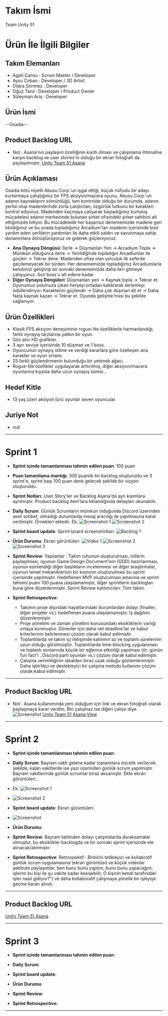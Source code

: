 # **Takım İsmi**

Team Unity 51

# Ürün İle İlgili Bilgiler

## Takım Elemanları
- Agah Cansu : Scrum Master / Developer
- Aysu Çoban : Developer / 3D Artist
- Dilara Sönmez : Developer
- Oğuz Tanıl : Developer / Product Owner
- Süleyman Ariş : Developer

## Ürün İsmi

--Osadia--

## Product Backlog URL

- Not : Asana'nın paylaşım özelliğinin kısıtlı olması ve çalışmama ihtimaline karşın backlog ve user stories'in olduğu bir ekran fotoğrafı da paylaşılmıştır. 
[Unity Team 51 Asana](https://app.asana.com/0/1204793570183217/board)

## Ürün Açıklaması

Osadia kötü niyetli Abusu Corp.'un işgal ettiği, küçük nüfuslu bir adayı kurtarmaya çalıştığımız bir FPS aksiyon/macera oyunu. Abusu Corp.'un adanın kaynaklarını sömürdüğü, tam kontrolde olduğu bir durumda, adanın yerlisi olup madenlerinde zorla çalıştırılan, özgürlük tutkunu bir karakteri kontrol ediyoruz. Madenden kaçmaya çalışarak başladığımız kurtuluş mücadelesi adanın merkezinde bulunan şirket ofisindeki şirket sahibini alt ettiğimizde bitiyor. Bu mücadelede her başarısız denememizde madene geri tıkıldığımız ve bu sırada topladığımız Arcadium'ları madenin içerisinde bize yardım eden yerlilerin yardımları ile daha etkili saldırı ve savunmaya sahip donanımlara dönüştürüyoruz ve giderek güçleniyoruz. 


- **Ana Oynayış Döngüsü**: İlerle -> Düşmanları Yen -> Arcadium Topla -> Mümkün olduğunca ilerle -> Yenildiğinde topladığın Arcadiumlar ile güçlen -> Tekrar dene. Madenden ofise olan yolculuk ilk seferde geçilemeyecek bir türden. Her denememizde topladığımız Arcadiumlarla kendimizi geliştirip bir sonraki denememizde daha ileri gitmeye çalışıyoruz. Son boss'u alt edene kadar. 
- **Diğer Oynayış Döngüleri**: Düşmanları yen -> Kaynak topla -> Tekrar et. Oyunumuz yolumuza çıkan herşeyi ortadan kaldırarak ilerlemeyi ödüllendiriyor. Karakterini güçlendir -> Daha çok düşman alt et -> Daha fazla kaynak kazan -> Tekrar et. Oyunda gelişme hissi bu şekilde sağlanıyor.

## Ürün Özellikleri
- Klasik FPS aksiyon deneyiminin rogue-lite özelliklerle harmanlandığı, farklı oynayış tarzlarına yatkın bir oyun.
- Göz alıcı HD grafikler.
- 3 ayrı seviye içerisinde 10 düşman ve 1 boss.
- Oyuncunun oynayış stiline ve verdiği kararlara göre özelleşen ana karakter ve oyun ortamı.
- 25 farklı güçlendirmenin bulunduğu bir yetenek ağacı.
- Rogue-lite özellikler uygulayarak arttırılmış, diğer aksiyon/macera oyunlarına kıyasla daha uzun oynayış süresi...
## Hedef Kitle

- 13 yaş üzeri aksiyon türü oyunlar seven oyuncular.

## Juriye Not

- null


---

# Sprint 1

- **Sprint içinde tamamlanması tahmin edilen puan**: 100 puan


- **Puan tamamlama mantığı**: 300 puanlık bir backlog oluşturuldu ve 3 sprint'e, sprint başı 100 puan denk gelecek şekilde bir vizyon oluşturuldu.

- **Sprint Notları:** User Story'ler ve Backlog Asana'da ayrı kısımlara ayrılmıştır. Product backlog item'lara tıklandığında detayları okunabilir. 


- **Daily Scrum**: Günlük Scrumların mümkün olduğunda Discord üzerinden sesli sohbet, olmadığı durumlarda mesaj aracılığı ile yapılmasına karar verilmiştir. Örnekleri ektedir.
Ek: ![Screenshot 1](https://github.com/oua-takim-u51/Osadia/blob/main/ProjectManagement/Sprint1Documents/discordScrum1.png)
    ![Screenshot 2](https://github.com/oua-takim-u51/Osadia/blob/main/ProjectManagement/Sprint1Documents/discordScrum2.png)

- **Sprint board update**: Sprint board screenshotları: 
![Backlog 1](https://github.com/oua-takim-u51/Osadia/blob/main/ProjectManagement/Sprint1Documents/SprintBoard1.png) 


- **Ürün Durumu**: Ekran görüntüleri:
  ![Video 1](https://github.com/oua-takim-u51/Osadia/blob/main/ProjectManagement/Sprint1Documents/ürün1.gif)
  ![Screenshot 2](https://github.com/oua-takim-u51/Osadia/blob/main/ProjectManagement/Sprint1Documents/ürün2.png)
  ![Screenshot 3](https://github.com/oua-takim-u51/Osadia/blob/main/ProjectManagement/Sprint1Documents/ürün3.png)
- **Sprint Review**: 
Yapılanlar : Takım ruhunun oluşturulması, rollerin paylaşılması, oyunun Game Design Document'inin (GDD) hazırlanması, oyunun esinlendiği diğer başlıkların incelenmesi ve diğer araştırmalar, oyunun temel mekaniklerinin bir kısmının oluşturulması bu sprint içerisinde yapılmıştır. Hedeflenen MVP oluşturulması amacına ve sprint tahmini puanı 100 puana ulaşılamamıştır, diğer sprintlerin backlogları buna göre düzenlenmiştir.
Sprint Review katılımcıları: Tüm takım.

- **Sprint Retrospective:**
  - Takımın proje dışındaki hayatlarındaki durumlardan dolayı (finaller, diğer projeler vs.) hedeflenen puana ulaşılamamıştır. İş dağılımı düzenlenmiştir.
  - Proje yönetimi ve zaman yönetimi konusundaki eksikliklerin varlığı ortaya konmuştur. Görevler için daha net deadline'lar ve kabul kriterlerinin belirlenmesi çözüm olarak kabul edilmiştir.
  - Toplantılarda ve takım içi iletişimde katılımın az ve toplantı sürelerinin uzun olduğu görülmüştür. Toplantılarda time-blocking uygulanması ve toplantı sonlarında küçük bir eğlence etkinliği yapılması (ör: günün fun fact'i , Discord parti oyunları vs.) çözüm olarak kabul edilmiştir.
  - Çalışma verimliliğinin idealden biraz uzak olduğu gözlemlenmiştir. Daha işbirlikçi ve destekleyici bir çalışma metodu kullanımı çözüm olarak kabul edilmiştir.
 
---

## Product Backlog URL

- Not : Asana kullanımında yeni olduğum için link ve ekran fotoğrafı olarak paylaşmaya karar verdim. Biri çalışmaz ise diğeri çalışır diye.
![Screenshot](https://github.com/oua-takim-u51/Osadia/blob/main/ProjectManagement/Sprint1Documents/backlogUserStories.png)
[Unity Team 51 Asana View](https://app.asana.com/0/1204793570183217/board)

---

# Sprint 2

- **Sprint içinde tamamlanması tahmin edilen puan**: 

- **Daily Scrum**: Bayram vakti gelene kadar toplantılara öncelik verilecek şekilde, kalan vakitlerde ise yazı üzerinden günlük scrum yapılmıştır. Bayram vakitlerinde günlük scrumlar biraz aksamıştır. Ekte ekran görüntüleri...
- Ek: ![Screenshot 1](https://github.com/oua-takim-u51/Osadia/blob/main/ProjectManagement/Sprint2Documents/discordScrumS2.1.png)
- ![Screenshot 2](https://github.com/oua-takim-u51/Osadia/blob/main/ProjectManagement/Sprint2Documents/discordScrumS2.2.png)

- **Sprint board update**: Ekran görüntüleri:
- ![Screenshot](https://github.com/oua-takim-u51/Osadia/blob/main/ProjectManagement/Sprint2Documents/AsanaS2.png)
- **Ürün Durumu**: 
- **Sprint Review**: Bayram tatilinden dolayı çalışmalarda duraksamalar olmuştur, bu eksiklikler backlogda ve bir sonraki sprint içerisinde ele alınacak/alınmıştır

- **Sprint Retrospective**:  Retrospektif : Birbirini tetikleyici ve kollabrotif günlük scrum uygulamasına (ekran görüntüsü ve küçük videolar şeklinde paylaşımlar, ben bunu bunu yaptım, bunu bunu yapacağım, işlerim bu kişi ile şu vakite kadar kesişebilir, O kişinin kendi tarafındaki işler nasıl gidiyor?") ve daha kollaboratif çalışmaya yönelik bir işleyişe geçme kararı alındı.

---

## Product Backlog URL

[Unity Team 51 Asana]()

---

# Sprint 3

- **Sprint içinde tamamlanması tahmin edilen puan**: 

- **Daily Scrum**: 
- **Sprint board update**: 


- **Ürün Durumu**: 


- **Sprint Review**: 


- **Sprint Retrospective:**



---
